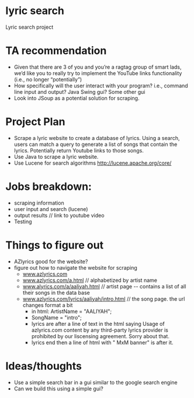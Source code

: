 # lyric search
Lyric search project

# TA recommendation
- Given that there are 3 of you and you’re a ragtag group of smart lads, we’d like you to really try to implement the YouTube links functionality (i.e., no longer “potentially”)
- How specifically will the user interact with your program?  i.e., command line input and output?  Java Swing gui?  Some other gui
- Look into JSoup as a potential solution for scraping.


# Project Plan
- Scrape a lyric website to create a database of lyrics. Using a search, users can match a query to generate a list of songs that contain the lyrics. Potentially return Youtube links to those songs.
- Use Java to scrape a lyric website. 
- Use Lucene for search algorithms http://lucene.apache.org/core/
	
# Jobs breakdown:
- scraping information 		
- user input and search (lucene)
- output results // link to youtube video 	
- Testing

# Things to figure out
- AZlyrics good for the website? 
- figure out how to navigate the website for scraping
	- www.azlyrics.com
	- www.azlyrics.com/a.html // alphabetized by artist name 
	- www.alyrics.com/a/aaliyah.html // artist page -- contains a list of all their songs in the data base
	- www.azlyrics.com/lyrics/aaliyah/intro.html // the song page. the url changes format a bit  
		- in html: ArtistName = "AALIYAH"; 
		- SongName = "intro";
		- lyrics are after a line of text in the html saying Usage of azlyrics.com content by any third-party lyrics provider is prohibited by our liscensing agreement. Sorry about that. 
		- lyrics end then a line of html with " MxM banner" is after it. 

# Ideas/thoughts
- Use a simple search bar in a gui similar to the google search engine
- Can we build this using a simple gui?   
